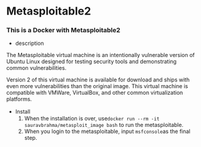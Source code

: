 #  Metasploitable2

###  This is a Docker with Metasploitable2 
- description

The Metasploitable virtual machine is an intentionally vulnerable version of Ubuntu Linux designed for testing security tools and demonstrating common vulnerabilities. 

Version 2 of this virtual machine is available for download and ships with even more vulnerabilities than the original image. This virtual machine is compatible with VMWare, VirtualBox, and other common virtualization platforms. 

- Install
　<!--
   1.Clone this script to your VM (Ubuntu 20.04).
   2.Open Terminal and input ```chmod 777 allrun.sh``` to set the permission of this file.
   3.Use```./allrun.sh```to install docker with metasploitable2
   -->
   1. When the installation is over, use```docker run --rm -it sauravbrahma/metasploit_image bash``` to run the metasploitable.
   2. When you login to the metasploitable, input ```msfconsole```as the final step.
   
